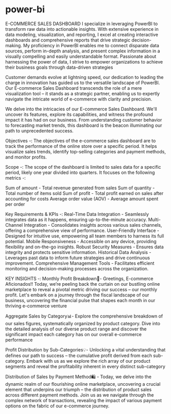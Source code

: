 # power-bi
E-COMMERCE SALES DASHBOARD
I specialize in leveraging PowerBI to transform raw data into actionable insights. With extensive experience in data modeling, visualization, and reporting, I excel at creating interactive dashboards and comprehensive reports that drive strategic decision-making. My proficiency in PowerBI enables me to connect disparate data sources, perform in-depth analysis, and present complex information in a visually compelling and easily understandable format. Passionate about harnessing the power of data, I strive to empower organizations to achieve their business goals through data-driven strategies

Customer demands evolve at lightning speed, our dedication to leading the charge in innovation has guided us to the versatile landscape of PowerBI. Our E-commerce Sales Dashboard transcends the role of a mere visualization tool – it stands as a strategic partner, enabling us to expertly navigate the intricate world of e-commerce with clarity and precision.

We delve into the intricacies of our E-commerce Sales Dashboard. We'll uncover its features, explore its capabilities, and witness the profound impact it has had on our business. From understanding customer behavior to forecasting market trends, this dashboard is the beacon illuminating our path to unprecedented success.

Objectives -:
The objectives of the e-commerce sales dashboard are to track the performance of the online store over a specific period. It helps visualize sales trends, identify top-selling categories and payment methods, and monitor profits.

Scope -:
The scope of the dashboard is limited to sales data for a specific period, likely one year divided into quarters. It focuses on the following metrics -:

Sum of amount - Total revenue generated from sales
Sum of quantity - Total number of items sold
Sum of profit - Total profit earned on sales after accounting for costs
Average order value (AOV) - Average amount spent per order

Key Requirements & KPIs -:
Real-Time Data Integration - Seamlessly integrates data as it happens, ensuring up-to-the-minute accuracy.
Multi-Channel Integration - Consolidates insights across various sales channels, offering a comprehensive view of performance.
User-Friendly Interface - Designed for intuitive use, empowering all team members to harness its full potential.
Mobile Responsiveness - Accessible on any device, providing flexibility and on-the-go insights.
Robust Security Measures - Ensures data integrity and protects sensitive information.
Historical Data Analysis - Leverages past data to inform future strategies and drive continuous improvement.
Comprehensive Management Tools - Facilitates efficient monitoring and decision-making processes across the organization.




KEY INSIGHTS -:
Monthly Profit Breakdown🚀- Greetings, E-commerce Aficionados!! Today, we’re peeling back the curtain on our bustling online marketplace to reveal a pivotal metric driving our success – our monthly profit. Let's embark on a journey through the fiscal landscape of our business, uncovering the financial pulse that shapes each month in our thriving e-commerce venture

Aggregate Sales by Category📊- Explore the comprehensive breakdown of our sales figures, systematically organized by product category. Dive into the detailed analysis of our diverse product range and discover the significant impact each category has on our overall e-commerce performance

Profit Distribution by Sub-Categories💡- Unlocking a vital understanding that defines our path to success – the cumulative profit derived from each sub-category. Embark with us as we explore the rich array of our product segments and reveal the profitability inherent in every distinct sub-category

Distribution of Sales by Payment Method🛍️ - Today, we delve into the dynamic realm of our flourishing online marketplace, uncovering a crucial element that underpins our triumph – the distribution of product sales across different payment methods. Join us as we navigate through the complex network of transactions, revealing the impact of various payment options on the fabric of our e-commerce journey.
